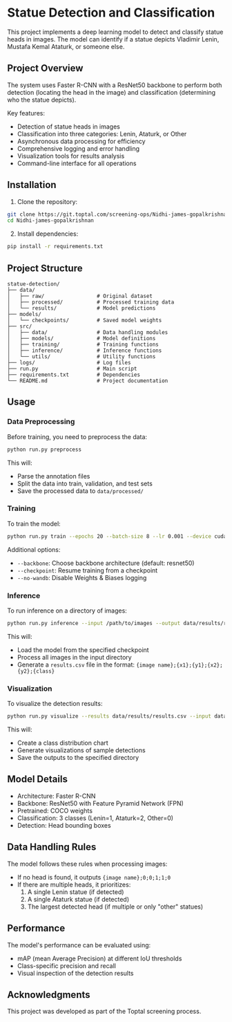 # Statue Detection and Classification

This project implements a deep learning model to detect and classify statue heads in images. The model can identify if a statue depicts Vladimir Lenin, Mustafa Kemal Ataturk, or someone else.

## Project Overview

The system uses Faster R-CNN with a ResNet50 backbone to perform both detection (locating the head in the image) and classification (determining who the statue depicts). 

Key features:
- Detection of statue heads in images
- Classification into three categories: Lenin, Ataturk, or Other
- Asynchronous data processing for efficiency
- Comprehensive logging and error handling
- Visualization tools for results analysis
- Command-line interface for all operations

## Installation

1. Clone the repository:
```bash
git clone https://git.toptal.com/screening-ops/Nidhi-james-gopalkrishnan
cd Nidhi-james-gopalkrishnan
```

2. Install dependencies:
```bash
pip install -r requirements.txt
```

## Project Structure

```
statue-detection/
├── data/
│   ├── raw/                 # Original dataset
│   ├── processed/           # Processed training data
│   └── results/             # Model predictions
├── models/
│   └── checkpoints/         # Saved model weights
├── src/
│   ├── data/                # Data handling modules
│   ├── models/              # Model definitions
│   ├── training/            # Training functions
│   ├── inference/           # Inference functions
│   └── utils/               # Utility functions
├── logs/                    # Log files
├── run.py                   # Main script
├── requirements.txt         # Dependencies
└── README.md                # Project documentation
```

## Usage

### Data Preprocessing

Before training, you need to preprocess the data:

```bash
python run.py preprocess
```

This will:
- Parse the annotation files
- Split the data into train, validation, and test sets
- Save the processed data to `data/processed/`

### Training

To train the model:

```bash
python run.py train --epochs 20 --batch-size 8 --lr 0.001 --device cuda
```

Additional options:
- `--backbone`: Choose backbone architecture (default: resnet50)
- `--checkpoint`: Resume training from a checkpoint
- `--no-wandb`: Disable Weights & Biases logging

### Inference

To run inference on a directory of images:

```bash
python run.py inference --input /path/to/images --output data/results/results.csv --checkpoint models/checkpoints/statue_detector_best.pth
```

This will:
- Load the model from the specified checkpoint
- Process all images in the input directory
- Generate a `results.csv` file in the format: `{image name};{x1};{y1};{x2};{y2};{class}`

### Visualization

To visualize the detection results:

```bash
python run.py visualize --results data/results/results.csv --input data/raw --output data/visualizations
```

This will:
- Create a class distribution chart
- Generate visualizations of sample detections
- Save the outputs to the specified directory

## Model Details

- Architecture: Faster R-CNN
- Backbone: ResNet50 with Feature Pyramid Network (FPN)
- Pretrained: COCO weights
- Classification: 3 classes (Lenin=1, Ataturk=2, Other=0)
- Detection: Head bounding boxes

## Data Handling Rules

The model follows these rules when processing images:
- If no head is found, it outputs `{image name};0;0;1;1;0`
- If there are multiple heads, it prioritizes:
  1. A single Lenin statue (if detected)
  2. A single Ataturk statue (if detected)
  3. The largest detected head (if multiple or only "other" statues)

## Performance

The model's performance can be evaluated using:
- mAP (mean Average Precision) at different IoU thresholds
- Class-specific precision and recall
- Visual inspection of the detection results

## Acknowledgments

This project was developed as part of the Toptal screening process.